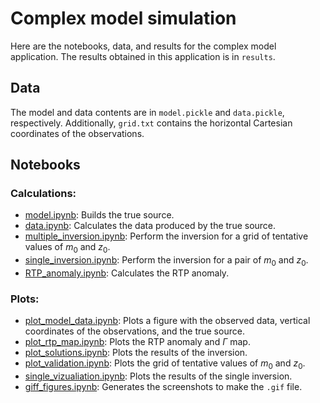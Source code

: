 # Complex model simulation

Here are the notebooks, data, and results for the complex model application.
The results obtained in this application is in `results`.

## Data

The model and data contents are in `model.pickle` and `data.pickle`, respectively.
Additionally, `grid.txt` contains the horizontal Cartesian coordinates of the 
observations.


## Notebooks

### Calculations:

* [model.ipynb](http://nbviewer.jupyter.org/github/pinga-lab/magnetic-radial-inversion/blob/master/code/complex/model.ipynb):
  Builds the true source.
* [data.ipynb](http://nbviewer.jupyter.org/github/pinga-lab/magnetic-radial-inversion/blob/master/code/complex/data.ipynb):
  Calculates the data produced by the true source.
* [multiple_inversion.ipynb](http://nbviewer.jupyter.org/github/pinga-lab/magnetic-radial-inversion/blob/master/code/complex/multiple_inversion.ipynb):
  Perform the inversion for a grid of tentative values of $m_0$ and $z_0$.
* [single_inversion.ipynb](http://nbviewer.jupyter.org/github/pinga-lab/magnetic-radial-inversion/blob/master/code/complex/single_inversion.ipynb):
  Perform the inversion for a pair of $m_0$ and $z_0$.
* [RTP_anomaly.ipynb](http://nbviewer.jupyter.org/github/pinga-lab/magnetic-radial-inversion/blob/master/code/complex/RTP_anomaly.ipynb):
  Calculates the RTP anomaly.


### Plots:

* [plot_model_data.ipynb](http://nbviewer.jupyter.org/github/pinga-lab/magnetic-radial-inversion/blob/master/code/complex/plot_model_data.ipynb):
  Plots a figure with the observed data, vertical coordinates of the observations,
and the true source.
* [plot_rtp_map.ipynb](http://nbviewer.jupyter.org/github/pinga-lab/magnetic-radial-inversion/blob/master/code/complex/plot_rtp_map.ipynb):
  Plots the RTP anomaly and $\Gamma$ map.
* [plot_solutions.ipynb](http://nbviewer.jupyter.org/github/pinga-lab/magnetic-radial-inversion/blob/master/code/complex/plot_solutions.ipynb):
  Plots the results of the inversion.
* [plot_validation.ipynb](http://nbviewer.jupyter.org/github/pinga-lab/magnetic-radial-inversion/blob/master/code/complex/plot_validation.ipynb):
  Plots the grid of tentative values of $m_0$ and $z_0$.
* [single_vizualiation.ipynb](http://nbviewer.jupyter.org/github/pinga-lab/magnetic-radial-inversion/blob/master/code/complex/single_vizualiation.ipynb):
  Plots the results of the single inversion.
* [giff_figures.ipynb](http://nbviewer.jupyter.org/github/pinga-lab/magnetic-radial-inversion/blob/master/code/complex/giff_figures.ipynb):
  Generates the screenshots to make the `.gif` file.

